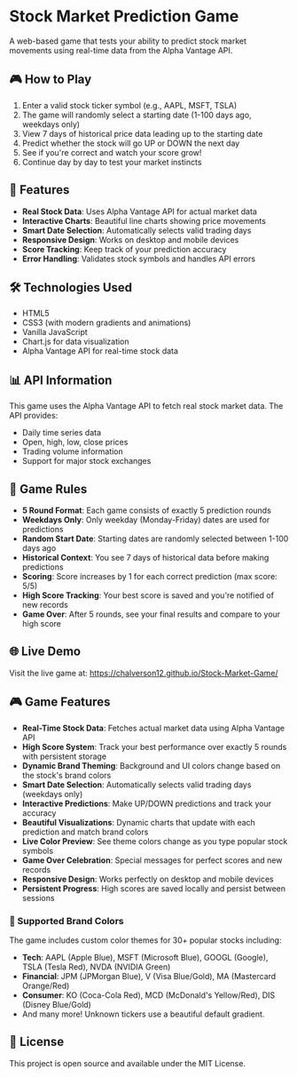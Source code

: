 # Stock Market Prediction Game

A web-based game that tests your ability to predict stock market movements using real-time data from the Alpha Vantage API.

## 🎮 How to Play

1. Enter a valid stock ticker symbol (e.g., AAPL, MSFT, TSLA)
2. The game will randomly select a starting date (1-100 days ago, weekdays only)
3. View 7 days of historical price data leading up to the starting date
4. Predict whether the stock will go UP or DOWN the next day
5. See if you're correct and watch your score grow!
6. Continue day by day to test your market instincts

## 🚀 Features

- **Real Stock Data**: Uses Alpha Vantage API for actual market data
- **Interactive Charts**: Beautiful line charts showing price movements
- **Smart Date Selection**: Automatically selects valid trading days
- **Responsive Design**: Works on desktop and mobile devices
- **Score Tracking**: Keep track of your prediction accuracy
- **Error Handling**: Validates stock symbols and handles API errors

## 🛠️ Technologies Used

- HTML5
- CSS3 (with modern gradients and animations)
- Vanilla JavaScript
- Chart.js for data visualization
- Alpha Vantage API for real-time stock data

## 📊 API Information

This game uses the Alpha Vantage API to fetch real stock market data. The API provides:
- Daily time series data
- Open, high, low, close prices
- Trading volume information
- Support for major stock exchanges

## 🎯 Game Rules

- **5 Round Format**: Each game consists of exactly 5 prediction rounds
- **Weekdays Only**: Only weekday (Monday-Friday) dates are used for predictions
- **Random Start Date**: Starting dates are randomly selected between 1-100 days ago
- **Historical Context**: You see 7 days of historical data before making predictions
- **Scoring**: Score increases by 1 for each correct prediction (max score: 5/5)
- **High Score Tracking**: Your best score is saved and you're notified of new records
- **Game Over**: After 5 rounds, see your final results and compare to your high score

## 🌐 Live Demo

Visit the live game at: https://chalverson12.github.io/Stock-Market-Game/

## 🎮 Game Features

- **Real-Time Stock Data**: Fetches actual market data using Alpha Vantage API
- **High Score System**: Track your best performance over exactly 5 rounds with persistent storage
- **Dynamic Brand Theming**: Background and UI colors change based on the stock's brand colors
- **Smart Date Selection**: Automatically selects valid trading days (weekdays only)
- **Interactive Predictions**: Make UP/DOWN predictions and track your accuracy
- **Beautiful Visualizations**: Dynamic charts that update with each prediction and match brand colors
- **Live Color Preview**: See theme colors change as you type popular stock symbols
- **Game Over Celebration**: Special messages for perfect scores and new records
- **Responsive Design**: Works perfectly on desktop and mobile devices
- **Persistent Progress**: High scores are saved locally and persist between sessions

### 🎨 Supported Brand Colors
The game includes custom color themes for 30+ popular stocks including:
- **Tech**: AAPL (Apple Blue), MSFT (Microsoft Blue), GOOGL (Google), TSLA (Tesla Red), NVDA (NVIDIA Green)
- **Financial**: JPM (JPMorgan Blue), V (Visa Blue/Gold), MA (Mastercard Orange/Red)
- **Consumer**: KO (Coca-Cola Red), MCD (McDonald's Yellow/Red), DIS (Disney Blue/Gold)
- And many more! Unknown tickers use a beautiful default gradient.

## 📝 License

This project is open source and available under the MIT License.